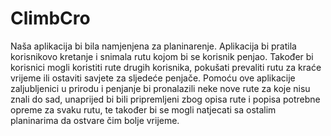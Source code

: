 ClimbCro
========

Naša aplikacija bi bila namjenjena za planinarenje. Aplikacija bi pratila korisnikovo kretanje i snimala rutu kojom bi se korisnik penjao. Također bi korisnici mogli koristiti rute drugih korisnika, pokušati prevaliti rutu za kraće vrijeme ili ostaviti savjete za sljedeće penjače. Pomoću ove aplikacije zaljubljenici u prirodu i penjanje bi pronalazili neke nove rute za koje nisu znali do sad, unaprijed bi bili pripremljeni zbog opisa rute i popisa potrebne opreme za svaku rutu, te također bi se mogli natjecati sa ostalim planinarima da ostvare čim bolje vrijeme.
